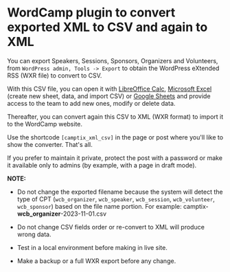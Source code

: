 # WordCamp plugin to convert exported XML to CSV and again to XML

You can export Speakers, Sessions, Sponsors, Organizers and Volunteers, from `WordPress admin, Tools -> Export` to obtain the WordPress eXtended RSS (WXR file) to convert to CSV.

With this CSV file, you can open it with [LibreOffice Calc](https://www.libreoffice.org/download/download-libreoffice/), [Microsoft Excel](https://www.microsoft.com/en-gb/microsoft-365/excel) (create new sheet, data, and import CSV) or [Google Sheets](https://docs.google.com/spreadsheets/) and provide access to the team to add new ones, modify or delete data.

Thereafter, you can convert again this CSV to XML (WXR format) to import it to the WordCamp website.

Use the shortcode `[camptix_xml_csv]` in the page or post where you'll like to show the converter. That's all.

If you prefer to maintain it private, protect the post with a password or make it available only to admins (by example, with a page in draft mode).

**NOTE:**

* Do not change the exported filename because the system will detect the type of CPT (`wcb_organizer`, `wcb_speaker`, `wcb_session`, `wcb_volunteer`, `wcb_sponsor`) based on the file name portion. For example: camptix-**wcb_organizer**-2023-11-01.csv

* Do not change CSV fields order or re-convert to XML will produce wrong data.

* Test in a local environment before making in live site.

* Make a backup or a full WXR export before any change.
